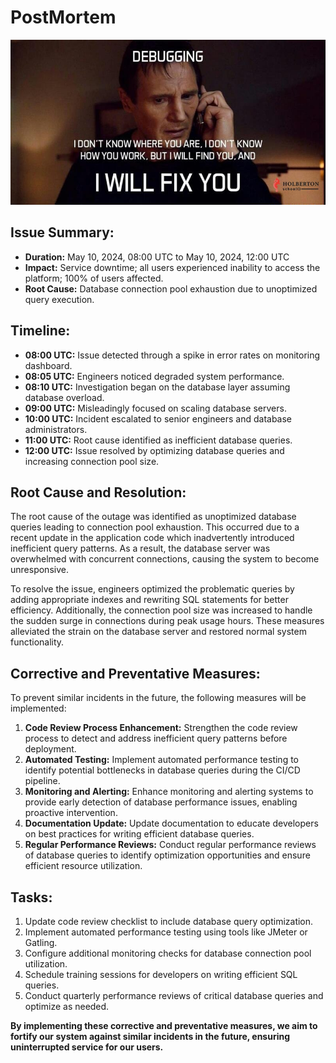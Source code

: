 # PostMortem
![App image](./debugging.jpg)

## Issue Summary:
- **Duration:** May 10, 2024, 08:00 UTC to May 10, 2024, 12:00 UTC
- **Impact:** Service downtime; all users experienced inability to access the platform; 100% of users affected.
- **Root Cause:** Database connection pool exhaustion due to unoptimized query execution.

## Timeline:
- **08:00 UTC:** Issue detected through a spike in error rates on monitoring dashboard.
- **08:05 UTC:** Engineers noticed degraded system performance.
- **08:10 UTC:** Investigation began on the database layer assuming database overload.
- **09:00 UTC:** Misleadingly focused on scaling database servers.
- **10:00 UTC:** Incident escalated to senior engineers and database administrators.
- **11:00 UTC:** Root cause identified as inefficient database queries.
- **12:00 UTC:** Issue resolved by optimizing database queries and increasing connection pool size.

## Root Cause and Resolution:
The root cause of the outage was identified as unoptimized database queries leading to connection pool exhaustion. This occurred due to a recent update in the application code which inadvertently introduced inefficient query patterns. As a result, the database server was overwhelmed with concurrent connections, causing the system to become unresponsive.

To resolve the issue, engineers optimized the problematic queries by adding appropriate indexes and rewriting SQL statements for better efficiency. Additionally, the connection pool size was increased to handle the sudden surge in connections during peak usage hours. These measures alleviated the strain on the database server and restored normal system functionality.

## Corrective and Preventative Measures:
To prevent similar incidents in the future, the following measures will be implemented:
1. **Code Review Process Enhancement:** Strengthen the code review process to detect and address inefficient query patterns before deployment.
2. **Automated Testing:** Implement automated performance testing to identify potential bottlenecks in database queries during the CI/CD pipeline.
3. **Monitoring and Alerting:** Enhance monitoring and alerting systems to provide early detection of database performance issues, enabling proactive intervention.
4. **Documentation Update:** Update documentation to educate developers on best practices for writing efficient database queries.
5. **Regular Performance Reviews:** Conduct regular performance reviews of database queries to identify optimization opportunities and ensure efficient resource utilization.

## Tasks:
1. Update code review checklist to include database query optimization.
2. Implement automated performance testing using tools like JMeter or Gatling.
3. Configure additional monitoring checks for database connection pool utilization.
4. Schedule training sessions for developers on writing efficient SQL queries.
5. Conduct quarterly performance reviews of critical database queries and optimize as needed.

**By implementing these corrective and preventative measures, we aim to fortify our system against similar incidents in the future, ensuring uninterrupted service for our users.**
